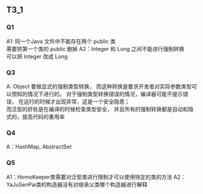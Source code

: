 ## T3_1
### Q1
A1: 同一个Java 文件中不能存在两个 public 类  
   需要把第一个类的 public 删掉
A2：Integer 和 Long 之间不能进行强制转换  
    可以把 Integer 改成 Long  

### Q3  
A: Object 要做显式的强制类型转换，
而这种转换是要求开发者对实际参数类型可以预知的情况下进行的。
对于强制类型转换错误的情况，编译器可能不提示错误，
在运行的时候才出现异常，这是一个安全隐患；  
而泛型的好处是在编译的时候检查类型安全，
并且所有的强制转换都是自动和隐式的，提高代码的重用率
### Q4
A：HashMap, AbstractSet
### Q5
A1：HomoKeeper类需要对泛型类进行限制才可以使用特定的类的方法
A2：YaJuSenPai类的构造器没有对继承父类哪个构造器进行解释